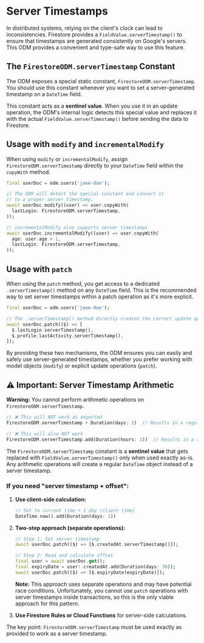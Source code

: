 # Server Timestamps

In distributed systems, relying on the client's clock can lead to inconsistencies. Firestore provides a `FieldValue.serverTimestamp()` to ensure that timestamps are generated consistently on Google's servers. This ODM provides a convenient and type-safe way to use this feature.

## The `FirestoreODM.serverTimestamp` Constant

The ODM exposes a special static constant, `FirestoreODM.serverTimestamp`. You should use this constant whenever you want to set a server-generated timestamp on a `DateTime` field.

This constant acts as a **sentinel value**. When you use it in an update operation, the ODM's internal logic detects this special value and replaces it with the actual `FieldValue.serverTimestamp()` before sending the data to Firestore.

## Usage with `modify` and `incrementalModify`

When using `modify` or `incrementalModify`, assign `FirestoreODM.serverTimestamp` directly to your `DateTime` field within the `copyWith` method.

```dart
final userDoc = odm.users('jane-doe');

// The ODM will detect the special constant and convert it
// to a proper server timestamp.
await userDoc.modify((user) => user.copyWith(
  lastLogin: FirestoreODM.serverTimestamp,
));

// incrementalModify also supports server timestamps
await userDoc.incrementalModify((user) => user.copyWith(
  age: user.age + 1,
  lastLogin: FirestoreODM.serverTimestamp,
));
```

## Usage with `patch`

When using the `patch` method, you get access to a dedicated `.serverTimestamp()` method on any `DateTime` field. This is the recommended way to set server timestamps within a patch operation as it's more explicit.

```dart
final userDoc = odm.users('jane-doe');

// The .serverTimestamp() method directly creates the correct update operation.
await userDoc.patch(($) => [
  $.lastLogin.serverTimestamp(),
  $.profile.lastActivity.serverTimestamp(),
]);
```

By providing these two mechanisms, the ODM ensures you can easily and safely use server-generated timestamps, whether you prefer working with model objects (`modify`) or explicit update operations (`patch`).

## ⚠️ Important: Server Timestamp Arithmetic

**Warning:** You cannot perform arithmetic operations on `FirestoreODM.serverTimestamp`.

```dart
// ❌ This will NOT work as expected
FirestoreODM.serverTimestamp + Duration(days: 1)  // Results in a regular DateTime, not server timestamp

// ❌ This will also NOT work
FirestoreODM.serverTimestamp.add(Duration(hours: 1))  // Results in a regular DateTime
```

The `FirestoreODM.serverTimestamp` constant is a **sentinel value** that gets replaced with `FieldValue.serverTimestamp()` only when used exactly as-is. Any arithmetic operations will create a regular `DateTime` object instead of a server timestamp.

### If you need "server timestamp + offset":

1. **Use client-side calculation:**
   ```dart
   // Set to current time + 1 day (client time)
   DateTime.now().add(Duration(days: 1))
   ```

2. **Two-step approach (separate operations):**
   ```dart
   // Step 1: Set server timestamp
   await userDoc.patch(($) => [$.createdAt.serverTimestamp()]);
   
   // Step 2: Read and calculate offset
   final user = await userDoc.get();
   final expiryDate = user!.createdAt.add(Duration(days: 30));
   await userDoc.patch(($) => [$.expiryDate(expiryDate)]);
   ```

   **Note:** This approach uses separate operations and may have potential race conditions. Unfortunately, you cannot use `patch` operations with server timestamps inside transactions, so this is the only viable approach for this pattern.

3. **Use Firestore Rules or Cloud Functions** for server-side calculations.

The key point: `FirestoreODM.serverTimestamp` must be used exactly as provided to work as a server timestamp.
